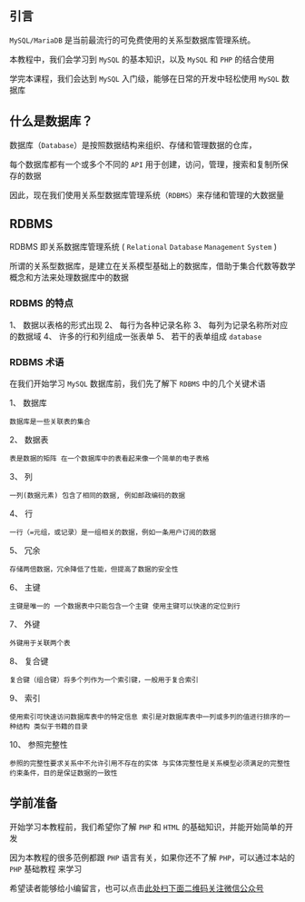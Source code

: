 ## 引言
`MySQL/MariaDB` 是当前最流行的可免费使用的关系型数据库管理系统。

本教程中，我们会学习到 `MySQL` 的基本知识，以及 `MySQL` 和 `PHP` 的结合使用

学完本课程，我们会达到 `MySQL` 入门级，能够在日常的开发中轻松使用 `MySQL` 数据库

## 什么是数据库？ ##

数据库（`Database`）是按照数据结构来组织、存储和管理数据的仓库，

每个数据库都有一个或多个不同的 `API` 用于创建，访问，管理，搜索和复制所保存的数据

因此，现在我们使用关系型数据库管理系统（`RDBMS`）来存储和管理的大数据量

## RDBMS ##

RDBMS 即关系数据库管理系统 ( `Relational` `Database` `Management` `System` )

所谓的关系型数据库，是建立在关系模型基础上的数据库，借助于集合代数等数学概念和方法来处理数据库中的数据

### RDBMS 的特点 ###

1、  数据以表格的形式出现
2、  每行为各种记录名称
3、  每列为记录名称所对应的数据域
4、  许多的行和列组成一张表单
5、  若干的表单组成 `database`

### RDBMS 术语 ###

在我们开始学习 `MySQL` 数据库前，我们先了解下 `RDBMS` 中的几个关键术语

1、  数据库
    
    数据库是一些关联表的集合
2、  数据表
    
    表是数据的矩阵 在一个数据库中的表看起来像一个简单的电子表格
3、  列
    
    一列(数据元素) 包含了相同的数据, 例如邮政编码的数据
4、  行
    
    一行（=元组，或记录）是一组相关的数据，例如一条用户订阅的数据
5、  冗余
    
    存储两倍数据，冗余降低了性能，但提高了数据的安全性
6、  主键
    
    主键是唯一的 一个数据表中只能包含一个主键 使用主键可以快速的定位到行
7、  外键
    
    外键用于关联两个表
8、  复合键
    
    复合键（组合键）将多个列作为一个索引键，一般用于复合索引
9、  索引
    
    使用索引可快速访问数据库表中的特定信息 索引是对数据库表中一列或多列的值进行排序的一种结构 类似于书籍的目录
10、 参照完整性
    
    参照的完整性要求关系中不允许引用不存在的实体 与实体完整性是关系模型必须满足的完整性约束条件，目的是保证数据的一致性

## 学前准备 ##

开始学习本教程前，我们希望你了解 `PHP` 和 `HTML` 的基础知识，并能开始简单的开发

因为本教程的很多范例都跟 `PHP` 语言有关，如果你还不了解 `PHP`，可以通过本站的 `PHP` 基础教程 来学习


希望读者能够给小编留言，也可以点击[此处扫下面二维码关注微信公众号](https://www.ycbbs.vip/?p=28 "此处扫下面二维码关注微信公众号")